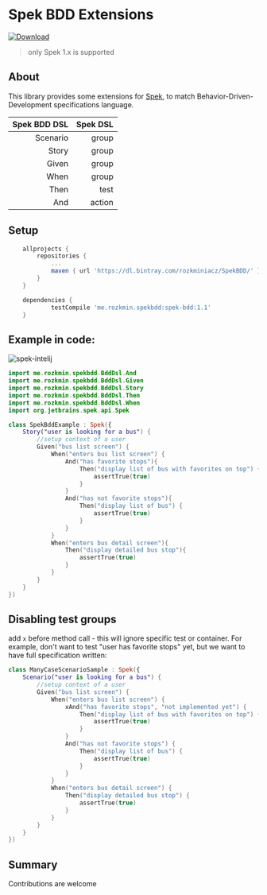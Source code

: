 # Spek BDD Extensions

[ ![Download](null/packages/rozkminiacz/SpekBDD/spek-bdd/images/download.svg?version=1.1) ](https://bintray.com/rozkminiacz/SpekBDD/spek-bdd/1.1/link)

>only Spek 1.x is supported

## About
This library provides some extensions for [Spek](http://spekframework.org/), to match Behavior-Driven-Development specifications language.

| Spek BDD DSL         | Spek DSL |
|---:           | ---:      |
| Scenario      | group     |
| Story         | group     |
| Given         | group     |
| When          | group     |
| Then          | test      |
| And           | action    |

## Setup

```gradle
	allprojects {
		repositories {
			...
			maven { url 'https://dl.bintray.com/rozkminiacz/SpekBDD/' }
		}
	}
```

```gradle
	dependencies {
	        testCompile 'me.rozkmin.spekbdd:spek-bdd:1.1'
	}

```


## Example in code:

![spek-intelij](spek-bdd-dsl.png)


```kotlin
import me.rozkmin.spekbdd.BddDsl.And
import me.rozkmin.spekbdd.BddDsl.Given
import me.rozkmin.spekbdd.BddDsl.Story
import me.rozkmin.spekbdd.BddDsl.Then
import me.rozkmin.spekbdd.BddDsl.When
import org.jetbrains.spek.api.Spek

class SpekBddExample : Spek({
    Story("user is looking for a bus") {
        //setup context of a user
        Given("bus list screen") {
            When("enters bus list screen") {
                And("has favorite stops"){
                    Then("display list of bus with favorites on top") {
                        assertTrue(true)
                    }
                }
                And("has not favorite stops"){
                    Then("display list of bus") {
                        assertTrue(true)
                    }
                }
            }
            When("enters bus detail screen"){
                Then("display detailed bus stop"){
                    assertTrue(true)
                }
            }
        }
    }
})

```

## Disabling test groups
add `x` before method call - this will ignore specific test or container.
For example, don't want to test "user has favorite stops" yet, but we want to have full specification written:
```kotlin
class ManyCaseScenarioSample : Spek({
    Scenario("user is looking for a bus") {
        //setup context of a user
        Given("bus list screen") {
            When("enters bus list screen") {
                xAnd("has favorite stops", "not implemented yet") {
                    Then("display list of bus with favorites on top") {
                        assertTrue(true)
                    }
                }
                And("has not favorite stops") {
                    Then("display list of bus") {
                        assertTrue(true)
                    }
                }
            }
            When("enters bus detail screen") {
                Then("display detailed bus stop") {
                    assertTrue(true)
                }
            }
        }
    }
})
```

## Summary

Contributions are welcome
